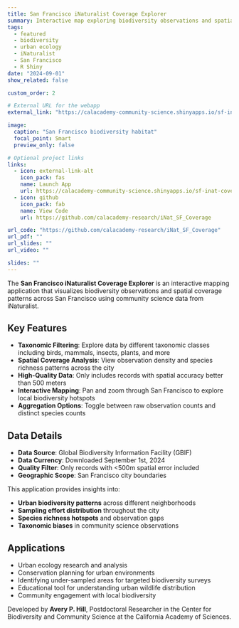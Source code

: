 ```yaml
---
title: San Francisco iNaturalist Coverage Explorer
summary: Interactive map exploring biodiversity observations and spatial coverage patterns across San Francisco using iNaturalist data.
tags:
  - featured
  - biodiversity
  - urban ecology
  - iNaturalist
  - San Francisco
  - R Shiny
date: "2024-09-01"
show_related: false

custom_order: 2

# External URL for the webapp
external_link: "https://calacademy-community-science.shinyapps.io/sf-inat-coverage/"

image:
  caption: "San Francisco biodiversity habitat"
  focal_point: Smart
  preview_only: false

# Optional project links
links:
  - icon: external-link-alt
    icon_pack: fas
    name: Launch App
    url: https://calacademy-community-science.shinyapps.io/sf-inat-coverage/
  - icon: github
    icon_pack: fab
    name: View Code
    url: https://github.com/calacademy-research/iNat_SF_Coverage

url_code: "https://github.com/calacademy-research/iNat_SF_Coverage"
url_pdf: ""
url_slides: ""
url_video: ""

slides: ""
---
```


The **San Francisco iNaturalist Coverage Explorer** is an interactive mapping application that visualizes biodiversity observations and spatial coverage patterns across San Francisco using community science data from iNaturalist.

## Key Features

- **Taxonomic Filtering**: Explore data by different taxonomic classes including birds, mammals, insects, plants, and more
- **Spatial Coverage Analysis**: View observation density and species richness patterns across the city
- **High-Quality Data**: Only includes records with spatial accuracy better than 500 meters
- **Interactive Mapping**: Pan and zoom through San Francisco to explore local biodiversity hotspots
- **Aggregation Options**: Toggle between raw observation counts and distinct species counts

## Data Details

- **Data Source**: Global Biodiversity Information Facility (GBIF)
- **Data Currency**: Downloaded September 1st, 2024
- **Quality Filter**: Only records with <500m spatial error included
- **Geographic Scope**: San Francisco city boundaries

This application provides insights into:

- **Urban biodiversity patterns** across different neighborhoods
- **Sampling effort distribution** throughout the city
- **Species richness hotspots** and observation gaps
- **Taxonomic biases** in community science observations

## Applications

- Urban ecology research and analysis
- Conservation planning for urban environments
- Identifying under-sampled areas for targeted biodiversity surveys
- Educational tool for understanding urban wildlife distribution
- Community engagement with local biodiversity

Developed by **Avery P. Hill**, Postdoctoral Researcher in the Center for Biodiversity and Community Science at the California Academy of Sciences.
